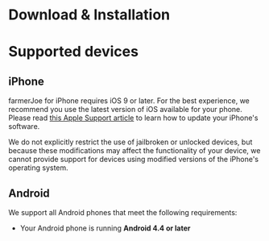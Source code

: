 # Download & Installation



# Supported devices

## iPhone

farmerJoe for iPhone requires iOS 9 or later. For the best experience, we recommend you use the latest version of iOS available for your phone. Please read [this Apple Support article](http://support.apple.com/kb/HT4623) to learn how to update your iPhone's software.

We do not explicitly restrict the use of jailbroken or unlocked devices, but because these modifications may affect the functionality of your device, we cannot provide support for devices using modified versions of the iPhone's operating system.

## Android

We support all Android phones that meet the following requirements:

* Your Android phone is running **Android 4.4 or later**



